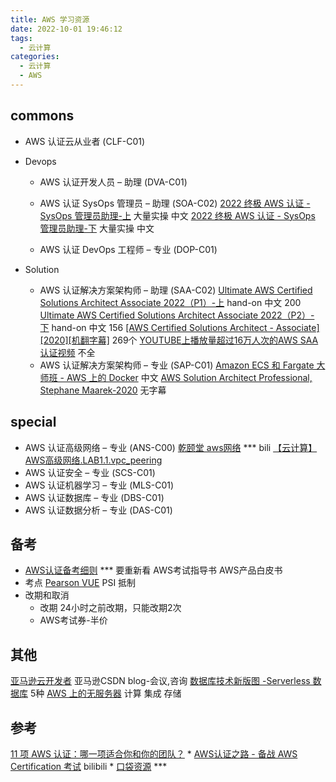```yaml
---
title: AWS 学习资源
date: 2022-10-01 19:46:12
tags:
  - 云计算
categories:
  - 云计算  
  - AWS
---
```


<p></p>
<!-- more -->

## commons
+ AWS 认证云从业者 (CLF-C01)

+ Devops
  + AWS 认证开发人员 – 助理 (DVA-C01) 
  + AWS 认证 SysOps 管理员 – 助理 (SOA-C02)
   [2022 终极 AWS 认证 - SysOps 管理员助理-上](https://www.bilibili.com/video/BV15U4y1S73s/) 大量实操 中文
   [2022 终极 AWS 认证 - SysOps 管理员助理-下](https://www.bilibili.com/video/BV1F3411N7TJ/) 大量实操 中文

  + AWS 认证 DevOps 工程师 – 专业 (DOP-C01)

+ Solution
  + AWS 认证解决方案架构师 – 助理 (SAA-C02)
    [Ultimate AWS Certified Solutions Architect Associate 2022（P1）-上](https://www.bilibili.com/video/BV1wR4y1F7YM/) hand-on 中文 200
    [Ultimate AWS Certified Solutions Architect Associate 2022（P2）- 下](https://www.bilibili.com/video/BV16L4y177kj/) hand-on 中文 156
    [[AWS Certified Solutions Architect - Associate][2020][机翻字幕]](https://www.bilibili.com/video/BV12K411p7uy/) 269个
    [YOUTUBE上播放量超过16万人次的AWS SAA认证视频](https://www.bilibili.com/video/BV1K7411H7xm/) 不全
  + AWS 认证解决方案架构师 – 专业 (SAP-C01)
    [Amazon ECS 和 Fargate 大师班 - AWS 上的 Docker](https://www.bilibili.com/video/BV1nR4y1N72u/) 中文
    [ AWS Solution Architect Professional, Stephane Maarek-2020](https://www.bilibili.com/video/BV1S541187uv/) 无字幕

## special
+ AWS 认证高级网络 – 专业 (ANS-C00)
  [乾颐堂 aws网络](https://space.bilibili.com/412127397/search/video?keyword=aws) *** bili
  [【云计算】AWS高级网络.LAB1.1.vpc_peering](https://www.bilibili.com/video/BV1CG41137bx/) 
+ AWS 认证安全 – 专业 (SCS-C01)
+ AWS 认证机器学习 – 专业 (MLS-C01)
+ AWS 认证数据库 – 专业 (DBS-C01)
+ AWS 认证数据分析 – 专业 (DAS-C01)

## 备考
+ [AWS认证备考细则](https://www.bilibili.com/video/BV1ph411y7TQ/) *** 要重新看
AWS考试指导书
AWS产品白皮书
+ 考点
  [Pearson VUE](https://www.pearsonvue.com.cn/aws)
  PSI 抵制
+ 改期和取消 
  + 改期
    24小时之前改期，只能改期2次 
  + AWS考试券-半价  

## 其他
[亚马逊云开发者](https://blog.csdn.net/awschina?type=blog)  亚马逊CSDN blog-会议,咨询
[数据库技术新版图 -Serverless 数据库](https://www.infoq.cn/article/bTU5aTNWu2jyHlS5e6Qq)  5种
[AWS 上的无服务器](https://aws.amazon.com/cn/serverless/)  计算 集成 存储

## 参考
[11 项 AWS 认证：哪一项适合你和你的团队？](https://www.xiaoheiwoo.com/choosing-the-right-aws-certification/) *
[AWS认证之路 - 备战 AWS Certification 考试](https://www.bilibili.com/video/BV1gU4y177TE/) bilibili  *
[口袋资源](https://www.koudaizy.com) ***

